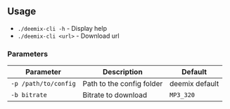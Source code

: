 ## Usage

- `./deemix-cli -h` - Display help
- `./deemix-cli <url>` - Download url

### Parameters
| Parameter                        | Description                          | Default        |
| -------------------------------- | ------------------------------------ | ------------   |
| `-p /path/to/config`             | Path to the config folder            | deemix default |
| `-b bitrate`                     | Bitrate to download                  | `MP3_320`      |
